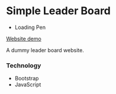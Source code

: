 # Simple Leader Board

- Loading Pen

[Website demo](http://dsfaisal.github.io/simple-leader-board)

A dummy leader board website.

### Technology

- Bootstrap
- JavaScript
